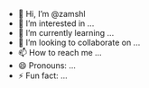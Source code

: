 - 👋 Hi, I’m @zamshl
- 👀 I’m interested in ...
- 🌱 I’m currently learning ...
- 💞️ I’m looking to collaborate on ...
- 📫 How to reach me ...
- 😄 Pronouns: ...
- ⚡ Fun fact: ...

<!---
zamshl/zamshl is a ✨ special ✨ repository because its `README.md` (this file) appears on your GitHub profile.
You can click the Preview link to take a look at your changes.
--->
